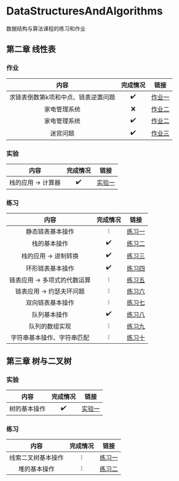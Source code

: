 # DataStructuresAndAlgorithms

数据结构与算法课程的练习和作业

## 第二章 线性表

### 作业

|内容|完成情况|链接|
|:-:|:-:|:-:|
|求链表倒数第k项和中点、链表逆置问题|:heavy_check_mark:|[作业一](./Chapter-2-LinearList/Homework/Chapter-2-LinearList-Homework-1)|
|家电管理系统|:x:|[作业二](./Chapter-2-LinearList/Homework/Chapter-2-LinearList-Homework-2)|
|家电管理系统|:heavy_check_mark:|[作业二](./Chapter-2-LinearList/Homework/Chapter-2-LinearList-Homework-2-CSharp)|
|迷宫问题|:heavy_check_mark:|[作业三](./Chapter-2-LinearList/Homework/Chapter-2-LinearList-Homework-3)|

### 实验

|内容|完成情况|链接|
|:-:|:-:|:-:|
|栈的应用 -> 计算器|:heavy_check_mark:|[实验一](./Chapter-2-LinearList/Experiment/Chapter-2-LinearList-Experiment-1)|

### 练习

|内容|完成情况|链接|
|:-:|:-:|:-:|
|静态链表基本操作|:grey_exclamation:|[练习一](./Chapter-2-LinearList/Practice/Chapter-2-LinearList-Practice-1)|
|栈的基本操作|:heavy_check_mark:|[练习二](./Chapter-2-LinearList/Practice/Chapter-2-LinearList-Practice-2)|
|栈的应用 -> 进制转换|:heavy_check_mark:|[练习三](./Chapter-2-LinearList/Practice/Chapter-2-LinearList-Practice-3)|
|环形链表基本操作|:heavy_check_mark:|[练习四](./Chapter-2-LinearList/Practice/Chapter-2-LinearList-Practice-4)|
|链表应用 -> 多项式的代数运算|:grey_exclamation:|[练习五](./Chapter-2-LinearList/Practice/Chapter-2-LinearList-Practice-5)|
|链表应用 -> 约瑟夫环问题|:grey_exclamation:|[练习六](./Chapter-2-LinearList/Practice/Chapter-2-LinearList-Practice-6)|
|双向链表基本操作|:grey_exclamation:|[练习七](./Chapter-2-LinearList/Practice/Chapter-2-LinearList-Practice-7)|
|队列基本操作|:heavy_check_mark:|[练习八](./Chapter-2-LinearList/Practice/Chapter-2-LinearList-Practice-8)|
|队列的数组实现|:grey_exclamation:|[练习九](./Chapter-2-LinearList/Practice/Chapter-2-LinearList-Practice-9)|
|字符串基本操作、字符串匹配|:grey_exclamation:|[练习十](./Chapter-2-LinearList/Practice/Chapter-2-LinearList-Practice-10)|

## 第三章 树与二叉树

### 实验

|内容|完成情况|链接|
|:-:|:-:|:-:|
|树的基本操作|:heavy_check_mark:|[实验一](./Chapter-3-Tree/Experiment/Chapter-3-Tree-Experiment-1)|

### 练习

|内容|完成情况|链接|
|:-:|:-:|:-:|
|线索二叉树基本操作|:grey_exclamation:|[练习一](./Chapter-3-Tree/Practice/Chapter-3-Tree-Practice-1)|
|堆的基本操作|:grey_exclamation:|[练习二](./Chapter-3-Tree/Practice/Chapter-3-Tree-Practice-2)|
